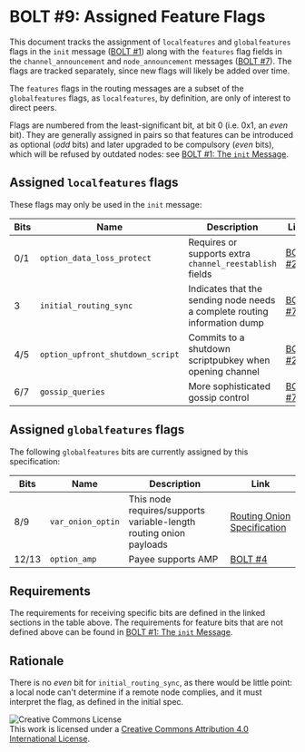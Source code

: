 # BOLT #9: Assigned Feature Flags

This document tracks the assignment of `localfeatures` and `globalfeatures`
flags in the `init` message ([BOLT #1](01-messaging.md)) along with the
`features` flag fields in the `channel_announcement` and `node_announcement`
messages ([BOLT #7](07-routing-gossip.md)).
The flags are tracked separately, since new flags will likely be added over time.

The `features` flags in the routing messages are a subset of the
`globalfeatures` flags, as `localfeatures`, by definition, are only of interest
to direct peers.

Flags are numbered from the least-significant bit, at bit 0 (i.e. 0x1,
an _even_ bit). They are generally assigned in pairs so that features
can be introduced as optional (_odd_ bits) and later upgraded to be compulsory
(_even_ bits), which will be refused by outdated nodes:
see [BOLT #1: The `init` Message](01-messaging.md#the-init-message).

## Assigned `localfeatures` flags

These flags may only be used in the `init` message:

| Bits | Name                             | Description                                                               | Link                         |
|------|----------------------------------|---------------------------------------------------------------------------|------------------------------|
| 0/1  | `option_data_loss_protect`       | Requires or supports extra `channel_reestablish` fields                   | [BOLT #2][bolt02-retransmit] |
| 3    | `initial_routing_sync`           | Indicates that the sending node needs a complete routing information dump | [BOLT #7][bolt07-sync]       |
| 4/5  | `option_upfront_shutdown_script` | Commits to a shutdown scriptpubkey when opening channel                   | [BOLT #2][bolt02-open]       |
| 6/7  | `gossip_queries`                 | More sophisticated gossip control                                         | [BOLT #7][bolt07-query]      |

## Assigned `globalfeatures` flags

The following `globalfeatures` bits are currently assigned by this specification:

| Bits  | Name              | Description                                                        | Link                                  |
|-------|-------------------|--------------------------------------------------------------------|---------------------------------------|
| 8/9   | `var_onion_optin` | This node requires/supports variable-length routing onion payloads | [Routing Onion Specification][bolt04] |
| 12/13 | `option_amp`      | Payee supports AMP                                                 | [BOLT #4](04-onion-routing#atomic-multi-path-payments)


## Requirements

The requirements for receiving specific bits are defined in the linked sections in the table above.
The requirements for feature bits that are not defined
above can be found in [BOLT #1: The `init` Message](01-messaging.md#the-init-message).

## Rationale

There is no _even_ bit for `initial_routing_sync`, as there would be little
point: a local node can't determine if a remote node complies, and it must
interpret the flag, as defined in the initial spec.

![Creative Commons License](https://i.creativecommons.org/l/by/4.0/88x31.png "License CC-BY")
<br>
This work is licensed under a [Creative Commons Attribution 4.0 International License](http://creativecommons.org/licenses/by/4.0/).

[bolt02-retransmit]: 02-peer-protocol.md#message-retransmission
[bolt02-open]: 02-peer-protocol.md#the-open_channel-message
[bolt04]: 04-onion-routing.md
[bolt07-sync]: 07-routing-gossip.md#initial-sync
[bolt07-query]: 07-routing-gossip.md#query-messages
